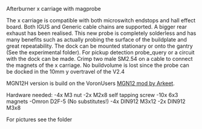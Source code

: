 Afterburner x carriage with magprobe

The x carriage is compatible with both microswitch endstops and hall effect board. Both IGUS and Generic cable chains are supported. A bigger rear exhaust has been realised.
This new probe is completely solderless and has many benefits such as actually probing the surface of the buildplate and great repeatability. The dock can be mounted stationary or onto the gantry (See the experimental folder).
For pickup detection probe_query or a circuit with the dock can be made. Crimp two male SM2.54 on a cable to connect the magnets of the x carriage.
No buildvolume is lost since the probe can be docked in the 10mm y overtravel of the V2.4

MGN12H version is build on the VoronUsers [MGN12 mod by Arkeet](https://github.com/VoronDesign/VoronUsers/tree/master/printer_mods/arkeet/mgn12).


Hardware needed:
-4x M3 nut
-2x M2x8 self tapping screw
-10x 6x3 magnets
-Omron D2F-5 (No substitutes!)
-4x DIN912 M3x12
-2x DIN912 M3x8

For pictures see the folder
